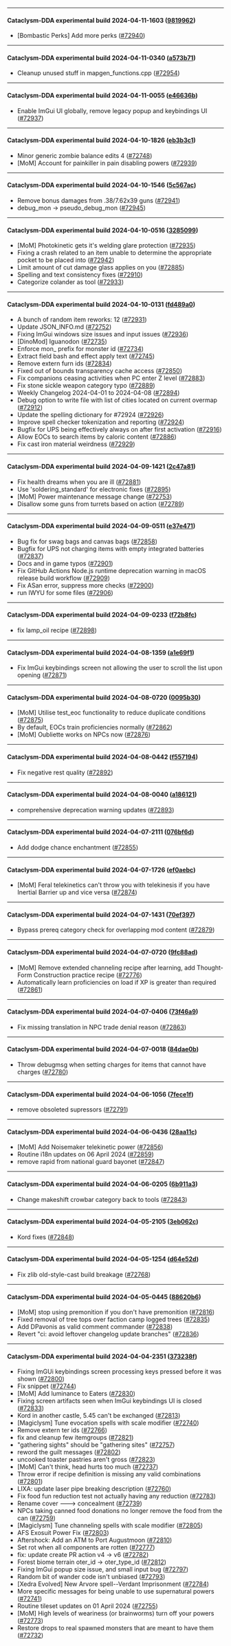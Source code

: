 
---

#### Cataclysm-DDA experimental build 2024-04-11-1603 ([9819962](https://github.com/CleverRaven/Cataclysm-DDA/releases/tag/cdda-experimental-2024-04-11-1603))

* [Bombastic Perks] Add more perks ([#72940](https://github.com/CleverRaven/Cataclysm-DDA/pull/72940))

---

#### Cataclysm-DDA experimental build 2024-04-11-0340 ([a573b71](https://github.com/CleverRaven/Cataclysm-DDA/releases/tag/cdda-experimental-2024-04-11-0340))

* Cleanup unused stuff in mapgen_functions.cpp ([#72954](https://github.com/CleverRaven/Cataclysm-DDA/pull/72954))

---

#### Cataclysm-DDA experimental build 2024-04-11-0055 ([e46636b](https://github.com/CleverRaven/Cataclysm-DDA/releases/tag/cdda-experimental-2024-04-11-0055))

* Enable ImGui UI globally, remove legacy popup and keybindings UI ([#72937](https://github.com/CleverRaven/Cataclysm-DDA/pull/72937))

---

#### Cataclysm-DDA experimental build 2024-04-10-1826 ([eb3b3c1](https://github.com/CleverRaven/Cataclysm-DDA/releases/tag/cdda-experimental-2024-04-10-1826))

* Minor generic zombie balance edits 4 ([#72748](https://github.com/CleverRaven/Cataclysm-DDA/pull/72748))
* [MoM] Account for painkiller in pain disabling powers ([#72939](https://github.com/CleverRaven/Cataclysm-DDA/pull/72939))

---

#### Cataclysm-DDA experimental build 2024-04-10-1546 ([5c567ac](https://github.com/CleverRaven/Cataclysm-DDA/releases/tag/cdda-experimental-2024-04-10-1546))

* Remove bonus damages from .38/7.62x39 guns ([#72941](https://github.com/CleverRaven/Cataclysm-DDA/pull/72941))
* debug_mon -> pseudo_debug_mon ([#72945](https://github.com/CleverRaven/Cataclysm-DDA/pull/72945))

---

#### Cataclysm-DDA experimental build 2024-04-10-0516 ([3285099](https://github.com/CleverRaven/Cataclysm-DDA/releases/tag/cdda-experimental-2024-04-10-0516))

* [MoM] Photokinetic gets it's welding glare protection ([#72935](https://github.com/CleverRaven/Cataclysm-DDA/pull/72935))
* Fixing a crash related to an item unable to determine the appropriate pocket to be placed into  ([#72942](https://github.com/CleverRaven/Cataclysm-DDA/pull/72942))
* Limit amount of cut damage glass applies on you ([#72885](https://github.com/CleverRaven/Cataclysm-DDA/pull/72885))
* Spelling and text consistency fixes ([#72910](https://github.com/CleverRaven/Cataclysm-DDA/pull/72910))
* Categorize colander as tool ([#72933](https://github.com/CleverRaven/Cataclysm-DDA/pull/72933))

---

#### Cataclysm-DDA experimental build 2024-04-10-0131 ([fd489a0](https://github.com/CleverRaven/Cataclysm-DDA/releases/tag/cdda-experimental-2024-04-10-0131))

* A bunch of random item reworks: 12 ([#72931](https://github.com/CleverRaven/Cataclysm-DDA/pull/72931))
* Update JSON_INFO.md ([#72752](https://github.com/CleverRaven/Cataclysm-DDA/pull/72752))
* Fixing ImGui windows size issues and input issues ([#72936](https://github.com/CleverRaven/Cataclysm-DDA/pull/72936))
* [DinoMod] Iguanodon ([#72735](https://github.com/CleverRaven/Cataclysm-DDA/pull/72735))
* Enforce mon_ prefix for monster id ([#72734](https://github.com/CleverRaven/Cataclysm-DDA/pull/72734))
* Extract field bash and effect apply text ([#72745](https://github.com/CleverRaven/Cataclysm-DDA/pull/72745))
* Remove extern furn ids ([#72834](https://github.com/CleverRaven/Cataclysm-DDA/pull/72834))
* Fixed out of bounds transparency cache access ([#72850](https://github.com/CleverRaven/Cataclysm-DDA/pull/72850))
* Fix companions ceasing activities when PC enter Z level ([#72883](https://github.com/CleverRaven/Cataclysm-DDA/pull/72883))
* Fix stone sickle weapon category typo ([#72889](https://github.com/CleverRaven/Cataclysm-DDA/pull/72889))
* Weekly Changelog 2024-04-01 to 2024-04-08 ([#72894](https://github.com/CleverRaven/Cataclysm-DDA/pull/72894))
* Debug option to write file with list of cities located on current overmap ([#72912](https://github.com/CleverRaven/Cataclysm-DDA/pull/72912))
* Update the spelling dictionary for #72924 ([#72926](https://github.com/CleverRaven/Cataclysm-DDA/pull/72926))
* Improve spell checker tokenization and reporting ([#72924](https://github.com/CleverRaven/Cataclysm-DDA/pull/72924))
* Bugfix for UPS being effectively always on after first activation ([#72916](https://github.com/CleverRaven/Cataclysm-DDA/pull/72916))
* Allow EOCs to search items by caloric content ([#72886](https://github.com/CleverRaven/Cataclysm-DDA/pull/72886))
* Fix cast iron material weirdness ([#72929](https://github.com/CleverRaven/Cataclysm-DDA/pull/72929))

---

#### Cataclysm-DDA experimental build 2024-04-09-1421 ([2c47a81](https://github.com/CleverRaven/Cataclysm-DDA/releases/tag/cdda-experimental-2024-04-09-1421))

* Fix health dreams when you are ill ([#72881](https://github.com/CleverRaven/Cataclysm-DDA/pull/72881))
* Use 'soldering_standard' for electronic fixes ([#72895](https://github.com/CleverRaven/Cataclysm-DDA/pull/72895))
* [MoM] Power maintenance message change ([#72753](https://github.com/CleverRaven/Cataclysm-DDA/pull/72753))
* Disallow some guns from turrets based on action ([#72789](https://github.com/CleverRaven/Cataclysm-DDA/pull/72789))

---

#### Cataclysm-DDA experimental build 2024-04-09-0511 ([e37e471](https://github.com/CleverRaven/Cataclysm-DDA/releases/tag/cdda-experimental-2024-04-09-0511))

* Bug fix for swag bags and canvas bags ([#72858](https://github.com/CleverRaven/Cataclysm-DDA/pull/72858))
* Bugfix for UPS not charging items with empty integrated batteries ([#72837](https://github.com/CleverRaven/Cataclysm-DDA/pull/72837))
* Docs and in game typos ([#72901](https://github.com/CleverRaven/Cataclysm-DDA/pull/72901))
* Fix GitHub Actions Node.js runtime deprecation warning in macOS release build workflow ([#72909](https://github.com/CleverRaven/Cataclysm-DDA/pull/72909))
* Fix ASan error, suppress more checks ([#72900](https://github.com/CleverRaven/Cataclysm-DDA/pull/72900))
* run IWYU for some files ([#72906](https://github.com/CleverRaven/Cataclysm-DDA/pull/72906))

---

#### Cataclysm-DDA experimental build 2024-04-09-0233 ([f72b8fc](https://github.com/CleverRaven/Cataclysm-DDA/releases/tag/cdda-experimental-2024-04-09-0233))

* fix lamp_oil recipe ([#72898](https://github.com/CleverRaven/Cataclysm-DDA/pull/72898))

---

#### Cataclysm-DDA experimental build 2024-04-08-1359 ([a1e69f1](https://github.com/CleverRaven/Cataclysm-DDA/releases/tag/cdda-experimental-2024-04-08-1359))

* Fix ImGui keybindings screen not allowing the user to scroll the list upon opening ([#72871](https://github.com/CleverRaven/Cataclysm-DDA/pull/72871))

---

#### Cataclysm-DDA experimental build 2024-04-08-0720 ([0095b30](https://github.com/CleverRaven/Cataclysm-DDA/releases/tag/cdda-experimental-2024-04-08-0720))

* [MoM] Utilise test_eoc functionality to reduce duplicate conditions ([#72875](https://github.com/CleverRaven/Cataclysm-DDA/pull/72875))
* By default, EOCs train proficiencies normally ([#72862](https://github.com/CleverRaven/Cataclysm-DDA/pull/72862))
* [MoM] Oubliette works on NPCs now ([#72876](https://github.com/CleverRaven/Cataclysm-DDA/pull/72876))

---

#### Cataclysm-DDA experimental build 2024-04-08-0442 ([f557194](https://github.com/CleverRaven/Cataclysm-DDA/releases/tag/cdda-experimental-2024-04-08-0442))

* Fix negative rest quality ([#72892](https://github.com/CleverRaven/Cataclysm-DDA/pull/72892))

---

#### Cataclysm-DDA experimental build 2024-04-08-0040 ([a186121](https://github.com/CleverRaven/Cataclysm-DDA/releases/tag/cdda-experimental-2024-04-08-0040))

* comprehensive deprecation warning updates ([#72893](https://github.com/CleverRaven/Cataclysm-DDA/pull/72893))

---

#### Cataclysm-DDA experimental build 2024-04-07-2111 ([076bf6d](https://github.com/CleverRaven/Cataclysm-DDA/releases/tag/cdda-experimental-2024-04-07-2111))

* Add dodge chance enchantment  ([#72855](https://github.com/CleverRaven/Cataclysm-DDA/pull/72855))

---

#### Cataclysm-DDA experimental build 2024-04-07-1726 ([ef0aebc](https://github.com/CleverRaven/Cataclysm-DDA/releases/tag/cdda-experimental-2024-04-07-1726))

* [MoM] Feral telekinetics can't throw you with telekinesis if you have Inertial Barrier up and vice versa ([#72874](https://github.com/CleverRaven/Cataclysm-DDA/pull/72874))

---

#### Cataclysm-DDA experimental build 2024-04-07-1431 ([70ef397](https://github.com/CleverRaven/Cataclysm-DDA/releases/tag/cdda-experimental-2024-04-07-1431))

* Bypass prereq category check for overlapping mod content ([#72879](https://github.com/CleverRaven/Cataclysm-DDA/pull/72879))

---

#### Cataclysm-DDA experimental build 2024-04-07-0720 ([9fc88ad](https://github.com/CleverRaven/Cataclysm-DDA/releases/tag/cdda-experimental-2024-04-07-0720))

* [MoM] Remove extended channeling recipe after learning, add Thought-Form Construction practice recipe ([#72776](https://github.com/CleverRaven/Cataclysm-DDA/pull/72776))
* Automatically learn proficiencies on load if XP is greater than required ([#72861](https://github.com/CleverRaven/Cataclysm-DDA/pull/72861))

---

#### Cataclysm-DDA experimental build 2024-04-07-0406 ([73f46a9](https://github.com/CleverRaven/Cataclysm-DDA/releases/tag/cdda-experimental-2024-04-07-0406))

* Fix missing translation in NPC trade denial reason ([#72863](https://github.com/CleverRaven/Cataclysm-DDA/pull/72863))

---

#### Cataclysm-DDA experimental build 2024-04-07-0018 ([84dae0b](https://github.com/CleverRaven/Cataclysm-DDA/releases/tag/cdda-experimental-2024-04-07-0018))

* Throw debugmsg when setting charges for items that cannot have charges ([#72780](https://github.com/CleverRaven/Cataclysm-DDA/pull/72780))

---

#### Cataclysm-DDA experimental build 2024-04-06-1056 ([7fece1f](https://github.com/CleverRaven/Cataclysm-DDA/releases/tag/cdda-experimental-2024-04-06-1056))

* remove obsoleted supressors ([#72791](https://github.com/CleverRaven/Cataclysm-DDA/pull/72791))

---

#### Cataclysm-DDA experimental build 2024-04-06-0436 ([28aa11c](https://github.com/CleverRaven/Cataclysm-DDA/releases/tag/cdda-experimental-2024-04-06-0436))

* [MoM] Add Noisemaker telekinetic power ([#72856](https://github.com/CleverRaven/Cataclysm-DDA/pull/72856))
* Routine i18n updates on 06 April 2024 ([#72859](https://github.com/CleverRaven/Cataclysm-DDA/pull/72859))
* remove rapid from national guard bayonet ([#72847](https://github.com/CleverRaven/Cataclysm-DDA/pull/72847))

---

#### Cataclysm-DDA experimental build 2024-04-06-0205 ([6b911a3](https://github.com/CleverRaven/Cataclysm-DDA/releases/tag/cdda-experimental-2024-04-06-0205))

* Change makeshift crowbar category back to tools ([#72843](https://github.com/CleverRaven/Cataclysm-DDA/pull/72843))

---

#### Cataclysm-DDA experimental build 2024-04-05-2105 ([3eb062c](https://github.com/CleverRaven/Cataclysm-DDA/releases/tag/cdda-experimental-2024-04-05-2105))

* Kord fixes ([#72848](https://github.com/CleverRaven/Cataclysm-DDA/pull/72848))

---

#### Cataclysm-DDA experimental build 2024-04-05-1254 ([d64e52d](https://github.com/CleverRaven/Cataclysm-DDA/releases/tag/cdda-experimental-2024-04-05-1254))

* Fix zlib old-style-cast build breakage ([#72768](https://github.com/CleverRaven/Cataclysm-DDA/pull/72768))

---

#### Cataclysm-DDA experimental build 2024-04-05-0445 ([88620b6](https://github.com/CleverRaven/Cataclysm-DDA/releases/tag/cdda-experimental-2024-04-05-0445))

* [MoM] stop using premonition if you don't have premonition ([#72816](https://github.com/CleverRaven/Cataclysm-DDA/pull/72816))
* Fixed removal of tree tops over faction camp logged trees ([#72835](https://github.com/CleverRaven/Cataclysm-DDA/pull/72835))
* Add DPavonis as valid comment commander ([#72838](https://github.com/CleverRaven/Cataclysm-DDA/pull/72838))
* Revert "ci: avoid leftover changelog update branches" ([#72836](https://github.com/CleverRaven/Cataclysm-DDA/pull/72836))

---

#### Cataclysm-DDA experimental build 2024-04-04-2351 ([373238f](https://github.com/CleverRaven/Cataclysm-DDA/releases/tag/cdda-experimental-2024-04-04-2351))

* Fixing ImGUi keybindings screen processing keys pressed before it was shown ([#72800](https://github.com/CleverRaven/Cataclysm-DDA/pull/72800))
* Fix snippet ([#72744](https://github.com/CleverRaven/Cataclysm-DDA/pull/72744))
* [MoM] Add luminance to Eaters ([#72830](https://github.com/CleverRaven/Cataclysm-DDA/pull/72830))
* Fixing screen artifacts seen when ImGui keybindings UI is closed ([#72833](https://github.com/CleverRaven/Cataclysm-DDA/pull/72833))
* Kord in another castle, 5.45 can't be exchanged ([#72813](https://github.com/CleverRaven/Cataclysm-DDA/pull/72813))
* [Magiclysm] Tune evocation spells with scale modifier ([#72740](https://github.com/CleverRaven/Cataclysm-DDA/pull/72740))
* Remove extern ter ids ([#72766](https://github.com/CleverRaven/Cataclysm-DDA/pull/72766))
* fix and cleanup few itemgroups ([#72821](https://github.com/CleverRaven/Cataclysm-DDA/pull/72821))
* "gathering sights" should be "gathering sites" ([#72757](https://github.com/CleverRaven/Cataclysm-DDA/pull/72757))
* reword the guilt messages ([#72802](https://github.com/CleverRaven/Cataclysm-DDA/pull/72802))
* uncooked toaster pastries aren't gross ([#72823](https://github.com/CleverRaven/Cataclysm-DDA/pull/72823))
* [MoM] Can't think, head hurts too much ([#72737](https://github.com/CleverRaven/Cataclysm-DDA/pull/72737))
* Throw error if recipe definition is missing any valid combinations ([#72801](https://github.com/CleverRaven/Cataclysm-DDA/pull/72801))
* LIXA: update laser pipe breaking description ([#72760](https://github.com/CleverRaven/Cataclysm-DDA/pull/72760))
* Fix food fun reduction test not actually having any reduction ([#72783](https://github.com/CleverRaven/Cataclysm-DDA/pull/72783))
* Rename cover ---> concealment ([#72739](https://github.com/CleverRaven/Cataclysm-DDA/pull/72739))
* NPCs taking canned food donations no longer remove the food from the can ([#72759](https://github.com/CleverRaven/Cataclysm-DDA/pull/72759))
* [Magiclysm] Tune channeling spells with scale modifier ([#72805](https://github.com/CleverRaven/Cataclysm-DDA/pull/72805))
* AFS Exosuit Power Fix ([#72803](https://github.com/CleverRaven/Cataclysm-DDA/pull/72803))
* Aftershock: Add an ATM to Port Augustmoon ([#72810](https://github.com/CleverRaven/Cataclysm-DDA/pull/72810))
* Set rot when all components are rotten ([#72777](https://github.com/CleverRaven/Cataclysm-DDA/pull/72777))
* fix: update create PR action v4 -> v6 ([#72782](https://github.com/CleverRaven/Cataclysm-DDA/pull/72782))
* Forest biome terrain oter_id -> oter_type_id ([#72812](https://github.com/CleverRaven/Cataclysm-DDA/pull/72812))
* Fixing ImGui popup size issue, and small input bug ([#72797](https://github.com/CleverRaven/Cataclysm-DDA/pull/72797))
* Random bit of wander code isn't unbiased ([#72793](https://github.com/CleverRaven/Cataclysm-DDA/pull/72793))
* [Xedra Evolved] New Arvore spell--Verdant Imprisonment ([#72784](https://github.com/CleverRaven/Cataclysm-DDA/pull/72784))
* More specific messages for being unable to use supernatural powers ([#72741](https://github.com/CleverRaven/Cataclysm-DDA/pull/72741))
* Routine tileset updates on 01 April 2024 ([#72755](https://github.com/CleverRaven/Cataclysm-DDA/pull/72755))
* [MoM] High levels of weariness (or brainworms) turn off your powers ([#72773](https://github.com/CleverRaven/Cataclysm-DDA/pull/72773))
* Restore drops to real spawned monsters that are meant to have them ([#72732](https://github.com/CleverRaven/Cataclysm-DDA/pull/72732))
